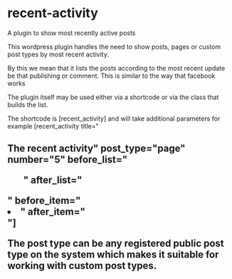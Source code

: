 # recent-activity
A plugin to show most recently active posts

This wordpress plugin handles the need to show posts, pages or custom post types by most recent activity.

By this we mean that it lists the posts according to the most recent update be that publishing or comment. This is similar to the way that facebook works

The plugin itself may be used either via a shortcode or via the class that builds the list.

The shortcode is [recent_activity] and will take additional parameters for example [recent_activity title="<h2>The recent activity" post_type="page" number="5" before_list="<ul>" after_list="</ul>" before_item="<li>" after_item="</li>"]

The post type can be any registered public post type on the system which makes it suitable for working with custom post types.
